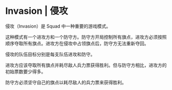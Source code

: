 # Invasion | 侵攻

侵攻（Invasion）是 Squad 中一种重要的游戏模式。

这种模式有一个进攻方和一个防守方。防守方开局控制所有旗点，进攻方必须按照顺序夺取所有旗点。进攻方在侵攻中占领旗点后，防守方无法重新夺回。

侵攻的队伍目标分别是每支队伍进攻和防守。

进攻方应该夺取所有旗点并耗尽敌人兵力票获得胜利。但与防守方相比，进攻方的初始票数要少得多。

防守方必须坚守自己的旗点以耗尽敌人的兵力票来获得胜利。